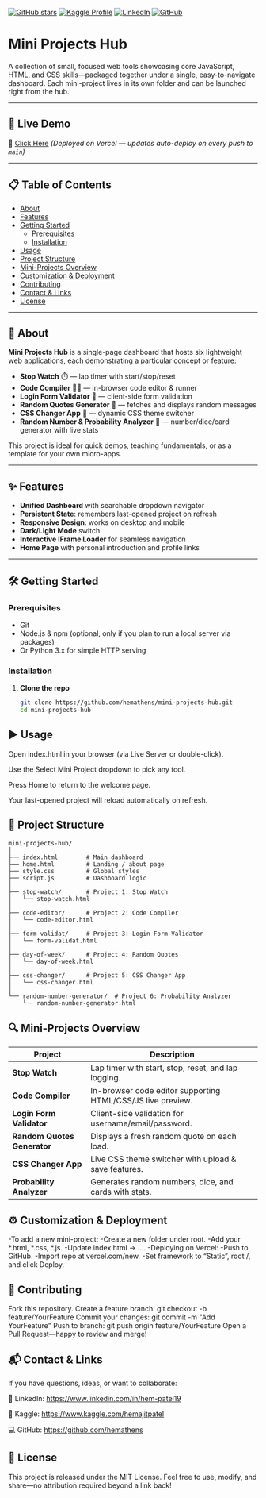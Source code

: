 <!-- Badges: build your brand at the top -->
[![GitHub stars](https://img.shields.io/github/stars/hemathens/kaggle-projects?style=social)](https://github.com/hemathens/kaggle-projects/stargazers)
[![Kaggle Profile](https://img.shields.io/badge/Kaggle-hem%20ajit%20patel-20BEFF?logo=kaggle)](https://www.kaggle.com/hemajitpatel)
[![LinkedIn](https://img.shields.io/badge/LinkedIn-Hem%20Ajit%20Patel-0A66C2?logo=linkedin)](https://www.linkedin.com/in/hem-patel19)
[![GitHub](https://img.shields.io/badge/GitHub-hemathens-181717?logo=github)](https://github.com/hemathens)

# Mini Projects Hub

A collection of small, focused web tools showcasing core JavaScript, HTML, and CSS skills—packaged together under a single, easy-to-navigate dashboard. Each mini-project lives in its own folder and can be launched right from the hub.

---

## 🚀 Live Demo

🔗 [Click Here](https://mini-projects-7q7cxnna9-hem-patels-projects.vercel.app/)
*(Deployed on Vercel — updates auto-deploy on every push to `main`)*

---

## 📋 Table of Contents

- [About](https://github.com/hemathens/mini-projects-hub/blob/main/README.md#-about)  
- [Features](https://github.com/hemathens/mini-projects-hub/blob/main/README.md#-features)  
- [Getting Started](https://github.com/hemathens/mini-projects-hub/blob/main/README.md#%EF%B8%8F-getting-started)  
  - [Prerequisites](#prerequisites)  
  - [Installation](#installation)  
- [Usage](https://github.com/hemathens/mini-projects-hub/blob/main/README.md#%EF%B8%8F-usage)  
- [Project Structure](#project-structure)  
- [Mini-Projects Overview](#mini-projects-overview)  
- [Customization & Deployment](https://github.com/hemathens/mini-projects-hub/blob/main/README.md#%EF%B8%8F-customization--deployment)  
- [Contributing](https://github.com/hemathens/mini-projects-hub/blob/main/README.md#%EF%B8%8F-customization--deployment)  
- [Contact & Links](https://github.com/hemathens/mini-projects-hub/blob/main/README.md#-contact--links)  
- [License](https://github.com/hemathens/mini-projects-hub/blob/main/README.md#-license)  

---

## 📖 About

**Mini Projects Hub** is a single-page dashboard that hosts six lightweight web applications, each demonstrating a particular concept or feature:

- **Stop Watch** ⏱️ — lap timer with start/stop/reset  
- **Code Compiler** 🧑‍💻 — in-browser code editor & runner  
- **Login Form Validator** 🔐 — client-side form validation  
- **Random Quotes Generator** 📅 — fetches and displays random messages  
- **CSS Changer App** 🎨 — dynamic CSS theme switcher  
- **Random Number & Probability Analyzer** 🎲 — number/dice/card generator with live stats  

This project is ideal for quick demos, teaching fundamentals, or as a template for your own micro-apps.

---

## ✨ Features

- **Unified Dashboard** with searchable dropdown navigator  
- **Persistent State**: remembers last-opened project on refresh  
- **Responsive Design**: works on desktop and mobile  
- **Dark/Light Mode** switch  
- **Interactive IFrame Loader** for seamless navigation  
- **Home Page** with personal introduction and profile links  

---

## 🛠️ Getting Started

### Prerequisites

- Git  
- Node.js & npm (optional, only if you plan to run a local server via packages)  
- Or Python 3.x for simple HTTP serving  

### Installation

1. **Clone the repo**  
   ```bash
   git clone https://github.com/hemathens/mini-projects-hub.git
   cd mini-projects-hub

## ▶️ Usage
Open index.html in your browser (via Live Server or double-click).

Use the Select Mini Project dropdown to pick any tool.

Press Home to return to the welcome page.

Your last-opened project will reload automatically on refresh.

## 📂 Project Structure

```Folder structure
mini-projects-hub/
│
├── index.html        # Main dashboard
├── home.html         # Landing / about page
├── style.css         # Global styles
├── script.js         # Dashboard logic
│
├── stop-watch/       # Project 1: Stop Watch
│   └── stop-watch.html
│
├── code-editor/      # Project 2: Code Compiler
│   └── code-editor.html
│
├── form-validat/     # Project 3: Login Form Validator
│   └── form-validat.html
│
├── day-of-week/      # Project 4: Random Quotes
│   └── day-of-week.html
│
├── css-changer/      # Project 5: CSS Changer App
│   └── css-changer.html
│
└── random-number-generator/  # Project 6: Probability Analyzer
    └── random-number-generator.html
```

## 🔍 Mini-Projects Overview
| Project                     | Description                                                 |
| --------------------------- | ----------------------------------------------------------- |
| **Stop Watch**              | Lap timer with start, stop, reset, and lap logging.         |
| **Code Compiler**           | In-browser code editor supporting HTML/CSS/JS live preview. |
| **Login Form Validator**    | Client-side validation for username/email/password.         |
| **Random Quotes Generator** | Displays a fresh random quote on each load.                 |
| **CSS Changer App**         | Live CSS theme switcher with upload & save features.        |
| **Probability Analyzer**    | Generates random numbers, dice, and cards with stats.       |

## ⚙️ Customization & Deployment

-To add a new mini-project:
-Create a new folder under root.
-Add your *.html, *.css, *.js.
-Update index.html → <a data-page="your-folder/your-file.html">…</a>.
-Deploying on Vercel:
-Push to GitHub.
-Import repo at vercel.com/new.
-Set framework to “Static”, root /, and click Deploy.

## 🤝 Contributing

Fork this repository.
Create a feature branch: git checkout -b feature/YourFeature
Commit your changes: git commit -m "Add YourFeature"
Push to branch: git push origin feature/YourFeature
Open a Pull Request—happy to review and merge!

## 📬 Contact & Links

If you have questions, ideas, or want to collaborate:

🔗 LinkedIn: https://www.linkedin.com/in/hem-patel19

🧠 Kaggle: https://www.kaggle.com/hemajitpatel

💻 GitHub: https://github.com/hemathens

## 📄 License
This project is released under the MIT License.
Feel free to use, modify, and share—no attribution required beyond a link back!
